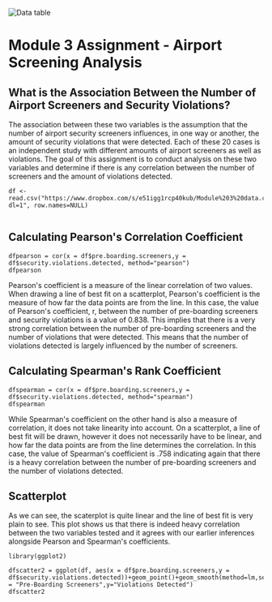 ![Data table](https://i.gyazo.com/dbf0a8561dc44e6497fd09b126804657.png)
# Module 3 Assignment - Airport Screening Analysis

## What is the Association Between the Number of Airport Screeners and Security Violations?

The association between these two variables is the assumption that the number of airport security screeners influences, in one way or another, the amount of security violations that were detected. Each of these 20 cases is an independent study with different amounts of airport screeners as well as violations. The goal of this assignment is to conduct analysis on these two variables and determine if there is any correlation between the number of screeners and the amount of violations detected.
```{r importdata, echo=TRUE}
df <- read.csv("https://www.dropbox.com/s/e51igg1rcp40kub/Module%203%20data.csv?dl=1", row.names=NULL)


```



## Calculating Pearson's Correlation Coefficient

```{r pearsoncoef, echo=TRUE}
dfpearson = cor(x = df$pre.boarding.screeners,y = df$security.violations.detected, method="pearson")
dfpearson

```

Pearson's coefficient is a measure of the linear correlation of two values. When drawing a line of best fit on a scatterplot, Pearson's coefficient is the measure of how far the data points are from the line. In this case, the value of Pearson's coefficient, r, between the number of pre-boarding screeners and security violations is a value of 0.838. This implies that there is a very strong correlation between the number of pre-boarding screeners and the number of violations that were detected. This means that the number of violations detected is largely influenced by the number of screeners.


## Calculating Spearman's Rank Coefficient

```{r spearmancoef, echo=TRUE}
dfspearman = cor(x = df$pre.boarding.screeners,y = df$security.violations.detected, method="spearman")
dfspearman

```
While Spearman's coefficient on the other hand is also a measure of correlation, it does not take linearity into account. On a scatterplot, a line of best fit will be drawn, however it does not necessarily have to be linear, and how far the data points are from the line determines the correlation. In this case, the value of Spearman's coefficient is .758 indicating again that there is a heavy correlation between the number of pre-boarding screeners and the number of violations detected.

## Scatterplot

As we can see, the scaterplot is quite linear and the line of best fit is very plain to see. This plot shows us that there is indeed heavy correlation between the two variables tested and it agrees with our earlier inferences alongside Pearson and Spearman's coefficients.

```{r scatterplot, echo=TRUE}
library(ggplot2)

dfscatter2 = ggplot(df, aes(x = df$pre.boarding.screeners,y = df$security.violations.detected))+geom_point()+geom_smooth(method=lm,se=FALSE)+labs(x = "Pre-Boarding Screeners",y="Violations Detected")
dfscatter2


```
